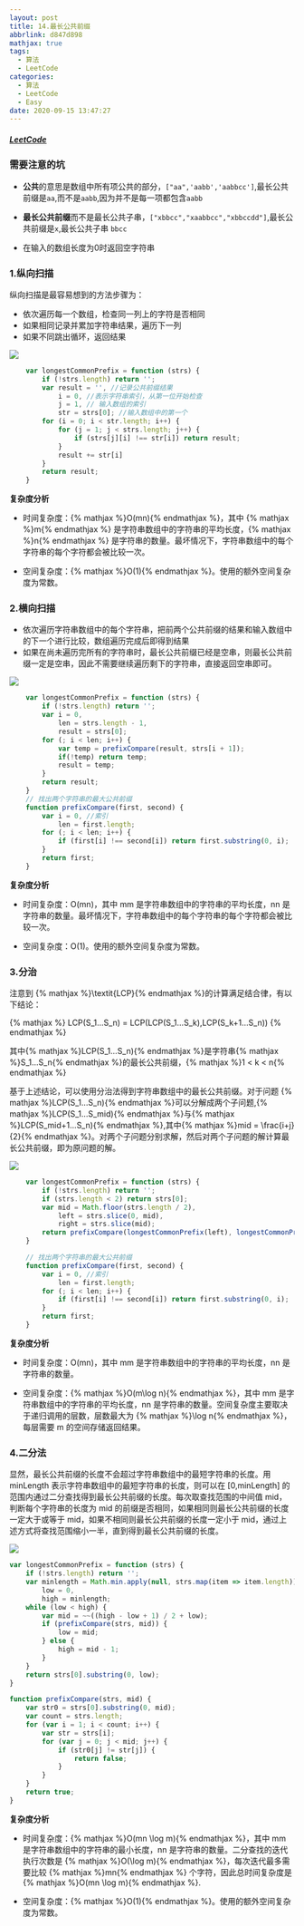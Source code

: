 ```yaml
---
layout: post
title: 14.最长公共前缀
abbrlink: d847d898
mathjax: true
tags:
  - 算法
  - LeetCode
categories:
  - 算法
  - LeetCode
  - Easy
date: 2020-09-15 13:47:27
---
```


##### [LeetCode](https://leetcode-cn.com/problems/longest-common-prefix/)

### 需要注意的坑

+ **公共**的意思是数组中所有项公共的部分，`["aa",'aabb','aabbcc']`,最长公共前缀是`aa`,而不是`aabb`,因为并不是每一项都包含`aabb`

+ **最长公共前缀**而不是最长公共子串，`["xbbcc","xaabbcc","xbbccdd"]`,最长公共前缀是`x`,最长公共子串 `bbcc`

+ 在输入的数组长度为0时返回空字符串

### 1.纵向扫描

纵向扫描是最容易想到的方法步骤为：
+ 依次遍历每一个数组，检查同一列上的字符是否相同
+ 如果相同记录并累加字符串结果，遍历下一列
+ 如果不同跳出循环，返回结果

![](14_fig2.png)

```javascript
    var longestCommonPrefix = function (strs) {
        if (!strs.length) return '';
        var result = '', //记录公共前缀结果
            i = 0, //表示字符串索引，从第一位开始检查
            j = 1, // 输入数组的索引
            str = strs[0]; //输入数组中的第一个
        for (i = 0; i < str.length; i++) {
            for (j = 1; j < strs.length; j++) {
                if (strs[j][i] !== str[i]) return result;
            }
            result += str[i]
        }
        return result;
    }
```

**复杂度分析**

+ 时间复杂度：{% mathjax %}O(mn){% endmathjax %}，其中 {% mathjax %}m{% endmathjax %} 是字符串数组中的字符串的平均长度，{% mathjax %}n{% endmathjax %} 是字符串的数量。最坏情况下，字符串数组中的每个字符串的每个字符都会被比较一次。

+ 空间复杂度：{% mathjax %}O(1){% endmathjax %}。使用的额外空间复杂度为常数。

### 2.横向扫描

+ 依次遍历字符串数组中的每个字符串，把前两个公共前缀的结果和输入数组中的下一个进行比较，数组遍历完成后即得到结果
+ 如果在尚未遍历完所有的字符串时，最长公共前缀已经是空串，则最长公共前缀一定是空串，因此不需要继续遍历剩下的字符串，直接返回空串即可。

![](14_fig1.png)

```javascript
    var longestCommonPrefix = function (strs) {
        if (!strs.length) return '';
        var i = 0,
            len = strs.length - 1,
            result = strs[0];
        for (; i < len; i++) {
            var temp = prefixCompare(result, strs[i + 1]);
            if(!temp) return temp;
            result = temp;
        }
        return result;
    }
    // 找出两个字符串的最大公共前缀
    function prefixCompare(first, second) {
        var i = 0, //索引
            len = first.length;
        for (; i < len; i++) {
            if (first[i] !== second[i]) return first.substring(0, i);
        }
        return first;
    }
```

**复杂度分析**

+ 时间复杂度：O(mn)，其中 mm 是字符串数组中的字符串的平均长度，nn 是字符串的数量。最坏情况下，字符串数组中的每个字符串的每个字符都会被比较一次。

+ 空间复杂度：O(1)。使用的额外空间复杂度为常数。


### 3.分治

注意到 {% mathjax %}\textit{LCP}{% endmathjax %}的计算满足结合律，有以下结论：

{% mathjax %}
    LCP(S_1...S_n) = LCP(LCP(S_1...S_k),LCP(S_k+1...S_n))
{% endmathjax %}

其中{% mathjax %}LCP(S_1...S_n){% endmathjax %}是字符串{% mathjax %}S_1...S_n{% endmathjax %}的最长公共前缀，{% mathjax %}1 < k < n{% endmathjax %}

基于上述结论，可以使用分治法得到字符串数组中的最长公共前缀。对于问题 {% mathjax %}LCP(S_1...S_n){% endmathjax %}可以分解成两个子问题,{% mathjax %}LCP(S_1...S_mid){% endmathjax %}与{% mathjax %}LCP(S_mid+1...S_n){% endmathjax %},其中{% mathjax %}mid = \frac{i+j}{2}{% endmathjax %}。对两个子问题分别求解，然后对两个子问题的解计算最长公共前缀，即为原问题的解。

![](14_fig3.png)

```javascript
    var longestCommonPrefix = function (strs) {
        if (!strs.length) return '';
        if (strs.length < 2) return strs[0];
        var mid = Math.floor(strs.length / 2),
            left = strs.slice(0, mid),
            right = strs.slice(mid);
        return prefixCompare(longestCommonPrefix(left), longestCommonPrefix(right))
    }

    // 找出两个字符串的最大公共前缀
    function prefixCompare(first, second) {
        var i = 0, //索引
            len = first.length;
        for (; i < len; i++) {
            if (first[i] !== second[i]) return first.substring(0, i);
        }
        return first;
    }
```

**复杂度分析**

+ 时间复杂度：O(mn)，其中 mm 是字符串数组中的字符串的平均长度，nn 是字符串的数量。

+ 空间复杂度：{% mathjax %}O(m\log n){% endmathjax %}，其中 mm 是字符串数组中的字符串的平均长度，nn 是字符串的数量。空间复杂度主要取决于递归调用的层数，层数最大为 {% mathjax %}\log n{% endmathjax %}，每层需要 m 的空间存储返回结果。

### 4.二分法

显然，最长公共前缀的长度不会超过字符串数组中的最短字符串的长度。用 minLength 表示字符串数组中的最短字符串的长度，则可以在 [0,minLength] 的范围内通过二分查找得到最长公共前缀的长度。每次取查找范围的中间值 mid，判断每个字符串的长度为 mid 的前缀是否相同，如果相同则最长公共前缀的长度一定大于或等于 mid，如果不相同则最长公共前缀的长度一定小于 mid，通过上述方式将查找范围缩小一半，直到得到最长公共前缀的长度。

![](14_fig4.png)

```javascript
var longestCommonPrefix = function (strs) {
    if (!strs.length) return '';
    var minlength = Math.min.apply(null, strs.map(item => item.length)),
        low = 0,
        high = minlength;
    while (low < high) {
        var mid = ~~((high - low + 1) / 2 + low);
        if (prefixCompare(strs, mid)) {
            low = mid;
        } else {
            high = mid - 1;
        }
    }
    return strs[0].substring(0, low);
}

function prefixCompare(strs, mid) {
    var str0 = strs[0].substring(0, mid);
    var count = strs.length;
    for (var i = 1; i < count; i++) {
        var str = strs[i];
        for (var j = 0; j < mid; j++) {
            if (str0[j] != str[j]) {
                return false;
            }
        }
    }
    return true;
}
```

**复杂度分析**

+ 时间复杂度：{% mathjax %}O(mn \log m){% endmathjax %}，其中 mm 是字符串数组中的字符串的最小长度，nn 是字符串的数量。二分查找的迭代执行次数是 {% mathjax %}O(\log m){% endmathjax %}，每次迭代最多需要比较 {% mathjax %}mn{% endmathjax %} 个字符，因此总时间复杂度是 {% mathjax %}O(mn \log m){% endmathjax %}.

+ 空间复杂度：{% mathjax %}O(1){% endmathjax %}。使用的额外空间复杂度为常数。